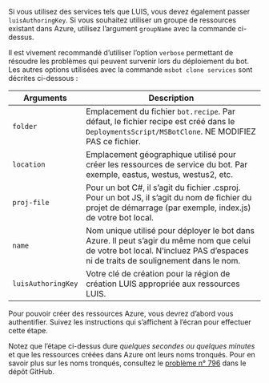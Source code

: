 Si vous utilisez des services tels que LUIS, vous devez également passer `luisAuthoringKey`. Si vous souhaitez utiliser un groupe de ressources existant dans Azure, utilisez l’argument `groupName` avec la commande ci-dessus.

Il est vivement recommandé d’utiliser l’option `verbose` permettant de résoudre les problèmes qui peuvent survenir lors du déploiement du bot. Les autres options utilisées avec la commande `msbot clone services` sont décrites ci-dessous :

| Arguments    | Description |
|--------------|-------------|
| `folder`     | Emplacement du fichier `bot.recipe`. Par défaut, le fichier recipe est créé dans le `DeploymentsScript/MSBotClone`. NE MODIFIEZ PAS ce fichier.|
| `location`   | Emplacement géographique utilisé pour créer les ressources de service du bot. Par exemple, eastus, westus, westus2, etc.|
| `proj-file`  | Pour un bot C#, il s’agit du fichier .csproj. Pour un bot JS, il s’agit du nom de fichier du projet de démarrage (par exemple, index.js) de votre bot local.|
| `name`       | Nom unique utilisé pour déployer le bot dans Azure. Il peut s’agir du même nom que celui de votre bot local. N’incluez PAS d’espaces ni de traits de soulignement dans le nom.|
| `luisAuthoringKey` | Votre clé de création pour la région de création LUIS appropriée aux ressources LUIS. |

Pour pouvoir créer des ressources Azure, vous devrez d’abord vous authentifier. Suivez les instructions qui s’affichent à l’écran pour effectuer cette étape.

Notez que l’étape ci-dessus dure _quelques secondes ou quelques minutes_ et que les ressources créées dans Azure ont leurs noms tronqués. Pour en savoir plus sur les noms tronqués, consultez le [problème n° 796](https://github.com/Microsoft/botbuilder-tools/issues/796) dans le dépôt GitHub.
